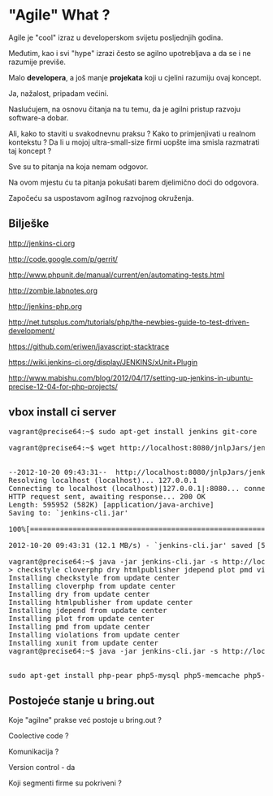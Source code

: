 "Agile" What ?
=============

Agile je "cool" izraz u developerskom svijetu posljednjih godina.

Međutim, kao i svi "hype" izrazi često se agilno upotrebljava a da se i
ne razumije previše.

Malo **developera**, a još manje **projekata** koji u cjelini razumiju ovaj
koncept.

Ja, nažalost, pripadam većini. 

Naslućujem, na osnovu čitanja na tu temu, da je agilni pristup razvoju software-a dobar. 

Ali, kako to staviti u svakodnevnu praksu ? Kako to primjenjivati u realnom kontekstu ? Da li u
mojoj ultra-small-size firmi uopšte ima smisla razmatrati taj koncept ?

Sve su to pitanja na koja nemam odgovor.

Na ovom mjestu ću ta pitanja pokušati barem djelimično doći do odgovora.

Započeću sa uspostavom agilnog razvojnog okruženja.


Bilješke
--------

http://jenkins-ci.org

http://code.google.com/p/gerrit/

http://www.phpunit.de/manual/current/en/automating-tests.html

http://zombie.labnotes.org

http://jenkins-php.org

http://net.tutsplus.com/tutorials/php/the-newbies-guide-to-test-driven-development/

https://github.com/eriwen/javascript-stacktrace


https://wiki.jenkins-ci.org/display/JENKINS/xUnit+Plugin

http://www.mabishu.com/blog/2012/04/17/setting-up-jenkins-in-ubuntu-precise-12-04-for-php-projects/



vbox install ci server
----------------------

<pre>
vagrant@precise64:~$ sudo apt-get install jenkins git-core

vagrant@precise64:~$ wget http://localhost:8080/jnlpJars/jenkins-cli.jar


--2012-10-20 09:43:31--  http://localhost:8080/jnlpJars/jenkins-cli.jar
Resolving localhost (localhost)... 127.0.0.1
Connecting to localhost (localhost)|127.0.0.1|:8080... connected.
HTTP request sent, awaiting response... 200 OK
Length: 595952 (582K) [application/java-archive]
Saving to: `jenkins-cli.jar'

100%[==========================================================================================================>] 595,952     --.-K/s   in 0.05s   

2012-10-20 09:43:31 (12.1 MB/s) - `jenkins-cli.jar' saved [595952/595952]

vagrant@precise64:~$ java -jar jenkins-cli.jar -s http://localhost:8080 install-plugin \
> checkstyle cloverphp dry htmlpublisher jdepend plot pmd violations xunit
Installing checkstyle from update center
Installing cloverphp from update center
Installing dry from update center
Installing htmlpublisher from update center
Installing jdepend from update center
Installing plot from update center
Installing pmd from update center
Installing violations from update center
Installing xunit from update center
vagrant@precise64:~$ java -jar jenkins-cli.jar -s http://localhost:8080 safe-restart


sudo apt-get install php-pear php5-mysql php5-memcache php5-imagick php5-curl php-apc php5-sqlite php5-xsl php5-xdebug
</pre>



Postojeće stanje u bring.out
-----------------------------

Koje "agilne" prakse već postoje u bring.out ?

Coolective code ?

Komunikacija ?

Version control - da

Koji segmenti firme su pokriveni ?



